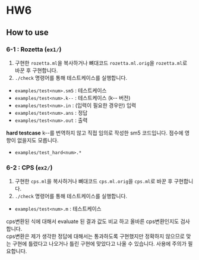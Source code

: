 # HW6
## How to use
### 6-1 : Rozetta (`ex1/`)
1. 구현한 `rozetta.ml`을 복사하거나 뼈대코드 `rozetta.ml.orig`을 `rozetta.ml`로 바꾼 후 구현합니다.
2. `./check` 명령어를 통해 테스트케이스를 실행합니다.

- `examples/test<num>.sm5` : 테스트케이스
- `examples/test<num>.k--` : 테스트케이스 (k-- 버전)
- `examples/test<num>.in`  : (입력이 필요한 경우만) 입력
- `examples/test<num>.ans` : 정답
- `examples/test<num>.out` : 출력

**hard testcase**
k--를 번역하지 않고 직접 임의로 작성한 sm5 코드입니다. 점수에 영향이 없을지도 모릅니다.
- `examples/test_hard<num>.*`

### 6-2 : CPS (`ex2/`)
1. 구현한 `cps.ml`을 복사하거나 뼈대코드 `cps.ml.orig`을 `cps.ml`로 바꾼 후 구현합니다.
2. `./check` 명령어를 통해 테스트케이스를 실행합니다.

- `examples/test<num>.m` : 테스트케이스

cps변환된 식에 대해서 evaluate 된 결과 값도 비교 하고 올바른 cps변환인지도 검사합니다. <br>
cps변환은 제가 생각한 정답에 대해서는 통과하도록 구현했지만 정확하지 않으므로 맞는 구현에 틀렸다고 나오거나 틀린 구현에 맞았다고 나올 수 있습니다. 사용에 주의가 필요합니다.

